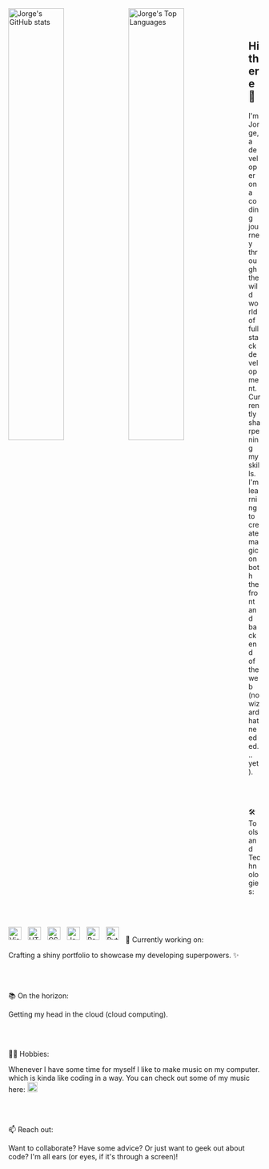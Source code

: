 <img alt="Jorge's GitHub stats" align="left" width="47%" src="https://github-readme-stats.vercel.app/api?username=jjmorenosound&show_icons=true"/>
<img alt="Jorge's Top Languages" align="left" width="47%" src="https://github-readme-stats.vercel.app/api/top-langs/?username=jjmorenosound&layout=compact"/>

<br>
<br>

## Hi there 👋

I'm Jorge, a developer on a coding journey through the wild world of full stack development. 
<br>
Currently sharpening my skills. I'm learning to create magic on both the front and back end of the web (no wizard hat needed... yet).

<br>
<br>

🛠️ Tools and Technologies:

<img align="left" alt="Visual Studio Code" width="26px" src="https://cdn.jsdelivr.net/gh/devicons/devicon/icons/vscode/vscode-original.svg" style="padding-right:10px;" />
<img align="left" alt="HTML5" width="26px" src="https://cdn.jsdelivr.net/gh/devicons/devicon/icons/html5/html5-original.svg" style="padding-right:10px;" />
<img align="left" alt="CSS3" width="26px" src="https://cdn.jsdelivr.net/gh/devicons/devicon/icons/css3/css3-original.svg" style="padding-right:10px;" />
<img align="left" alt="JavaScript" width="26px" src="https://cdn.jsdelivr.net/gh/devicons/devicon/icons/javascript/javascript-original.svg" style="padding-right:10px;" />
<img align="left" alt="React" width="26px" src="https://cdn.jsdelivr.net/gh/devicons/devicon/icons/react/react-original.svg" style="padding-right:10px;" />
<img align="left" alt="Python" width="26px" src="https://cdn.jsdelivr.net/gh/devicons/devicon@latest/icons/python/python-original-wordmark.svg" style="padding-right:10px;" />

<br>
<br>
<br>

🌱 Currently working on:

Crafting a shiny portfolio to showcase my developing superpowers. ✨

<br>
<br>

📚 On the horizon:

Getting my head in the cloud (cloud computing).


<br>
<br>

🎸🎼 Hobbies:

Whenever I have some time for myself I like to make music on my computer. which is kinda like coding in a way. You can check out some of my music here: 
[<img  alt="Soundcloud" padding-left="5%" width="20px" src="https://user-images.githubusercontent.com/4356939/58271582-60701e80-7d5a-11e9-97d0-74f50349e924.png" style="padding-right:10px;"/>](https://soundcloud.com/jorge-moreno-542744752)

<br>
<br>

📫 Reach out:

Want to collaborate? Have some advice? Or just want to geek out about code? I'm all ears (or eyes, if it's through a screen)!

